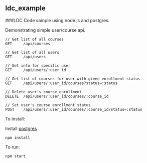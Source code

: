 ## ldc_example

###LDC Code sample using node.js and postgres.

Demonstrating simple user/course api. 

```
// Get list of all courses
GET 	/api/courses

// Get list of all users
GET 	/api/users			

// Get info for specific user
GET 	/api/users/:user_id			

// Get list of courses for user with given enrollment status
GET 	/api/users/:user_id/courses?status=:status	

// Delete user's course enrollment
DELETE 	/api/users/:user_id/courses/:course_id	

// Set user's course enrollment status
POST 	/api/users/:user_id/courses/:course_id/status=:status	
```

To install:

Install [postgres](https://www.postgresql.org/download/)

```
npm install
```

To run:
```
npm start
```


